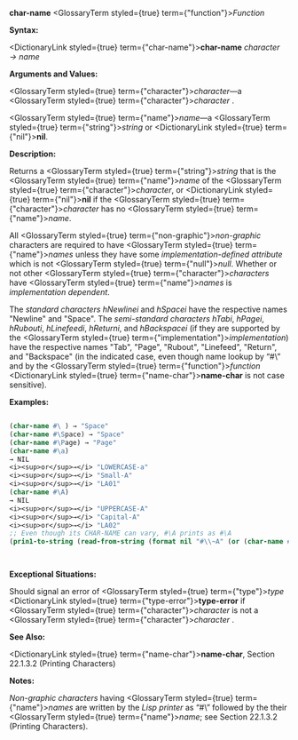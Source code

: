 **char-name** <GlossaryTerm styled={true} term={"function"}><i>Function</i></GlossaryTerm> 



**Syntax:** 



<DictionaryLink styled={true} term={"char-name"}><b>char-name</b></DictionaryLink> *character → name* 



**Arguments and Values:** 



<GlossaryTerm styled={true} term={"character"}><i>character</i></GlossaryTerm>—a <GlossaryTerm styled={true} term={"character"}><i>character</i></GlossaryTerm> . 



<GlossaryTerm styled={true} term={"name"}><i>name</i></GlossaryTerm>—a <GlossaryTerm styled={true} term={"string"}><i>string</i></GlossaryTerm> or <DictionaryLink styled={true} term={"nil"}><b>nil</b></DictionaryLink>. 



**Description:** 



Returns a <GlossaryTerm styled={true} term={"string"}><i>string</i></GlossaryTerm> that is the <GlossaryTerm styled={true} term={"name"}><i>name</i></GlossaryTerm> of the <GlossaryTerm styled={true} term={"character"}><i>character</i></GlossaryTerm>, or <DictionaryLink styled={true} term={"nil"}><b>nil</b></DictionaryLink> if the <GlossaryTerm styled={true} term={"character"}><i>character</i></GlossaryTerm> has no <GlossaryTerm styled={true} term={"name"}><i>name</i></GlossaryTerm>. 



All <GlossaryTerm styled={true} term={"non-graphic"}><i>non-graphic</i></GlossaryTerm> characters are required to have <GlossaryTerm styled={true} term={"name"}><i>names</i></GlossaryTerm> unless they have some *implementation-defined attribute* which is not <GlossaryTerm styled={true} term={"null"}><i>null</i></GlossaryTerm>. Whether or not other <GlossaryTerm styled={true} term={"character"}><i>characters</i></GlossaryTerm> have <GlossaryTerm styled={true} term={"name"}><i>names</i></GlossaryTerm> is *implementation dependent*. 



The *standard characters hNewlinei* and *hSpacei* have the respective names "Newline" and "Space". The *semi-standard characters hTabi*, *hPagei*, *hRubouti*, *hLinefeedi*, *hReturni*, and *hBackspacei* (if they are supported by the <GlossaryTerm styled={true} term={"implementation"}><i>implementation</i></GlossaryTerm>) have the respective names "Tab", "Page", "Rubout", "Linefeed", "Return", and "Backspace" (in the indicated case, even though name lookup by “#\” and by the <GlossaryTerm styled={true} term={"function"}><i>function</i></GlossaryTerm> <DictionaryLink styled={true} term={"name-char"}><b>name-char</b></DictionaryLink> is not case sensitive). 



**Examples:**
```lisp

(char-name #\ ) → "Space" 
(char-name #\Space) → "Space" 
(char-name #\Page) → "Page" 
(char-name #\a) 
→ NIL 
<i><sup>or</sup>→</i> "LOWERCASE-a" 
<i><sup>or</sup>→</i> "Small-A" 
<i><sup>or</sup>→</i> "LA01" 
(char-name #\A) 
→ NIL 
<i><sup>or</sup>→</i> "UPPERCASE-A" 
<i><sup>or</sup>→</i> "Capital-A" 
<i><sup>or</sup>→</i> "LA02" 
;; Even though its CHAR-NAME can vary, #\A prints as #\A 
(prin1-to-string (read-from-string (format nil "#\\~A" (or (char-name #\A) "A")))) → "#\\A" 




```
**Exceptional Situations:** 



Should signal an error of <GlossaryTerm styled={true} term={"type"}><i>type</i></GlossaryTerm> <DictionaryLink styled={true} term={"type-error"}><b>type-error</b></DictionaryLink> if <GlossaryTerm styled={true} term={"character"}><i>character</i></GlossaryTerm> is not a <GlossaryTerm styled={true} term={"character"}><i>character</i></GlossaryTerm> . 



**See Also:** 



<DictionaryLink styled={true} term={"name-char"}><b>name-char</b></DictionaryLink>, Section 22.1.3.2 (Printing Characters) 



**Notes:** 



*Non-graphic characters* having <GlossaryTerm styled={true} term={"name"}><i>names</i></GlossaryTerm> are written by the *Lisp printer* as “#\” followed by the their <GlossaryTerm styled={true} term={"name"}><i>name</i></GlossaryTerm>; see Section 22.1.3.2 (Printing Characters). 



